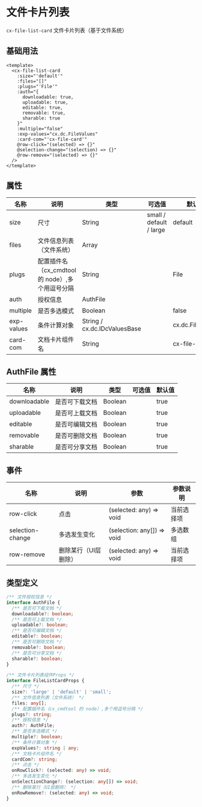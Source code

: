 # 文件卡片列表

`cx-file-list-card` 文件卡片列表（基于文件系统）

## 基础用法

```vue
<template>
  <cx-file-list-card
    :size="'default'"
    :files="[]"
    :plugs="'File'"
    :auth="{
      downloadable: true,
      uploadable: true,
      editable: true,
      removable: true,
      sharable: true
    }"
    :multiple="false"
    :exp-values="cx.dc.FileValues"
    :card-com="'cx-file-card'"
    @row-click="(selected) => {}"
    @selection-change="(selection) => {}"
    @row-remove="(selected) => {}"
  />
</template>
```

## 属性

| 名称 | 说明 | 类型 | 可选值 | 默认值 |
| --- | ---- | ---- | ----- | ----- |
| size | 尺寸 | String | small / default / large | default |
| files | 文件信息列表（文件系统） | Array | | |
| plugs | 配置插件名（cx_cmdtool 的 node）,多个用逗号分隔 | String | | File |
| auth | 授权信息 | AuthFile | | |
| multiple | 是否多选模式 | Boolean | | false |
| exp-values | 条件计算对象 | String / cx.dc.IDcValuesBase | | cx.dc.FileValues |
| card-com | 文档卡片组件名 | String | | cx-file-card |

## AuthFile 属性

| 名称 | 说明 | 类型 | 可选值 | 默认值 |
| --- | ---- | ---- | ----- | ----- |
| downloadable | 是否可下载文档 | Boolean | | true |
| uploadable | 是否可上载文档 | Boolean | | true |
| editable | 是否可编辑文档 | Boolean | | true |
| removable | 是否可删除文档 | Boolean | | true |
| sharable | 是否可分享文档 | Boolean | | true |

## 事件

| 名称 | 说明 | 参数 | 参数说明 |
| ---- | --- | ---- | ----- |
| row-click | 点击 | (selected: any) => void | 当前选择项 |
| selection-change | 多选发生变化 | (selection: any[]) => void | 多选数组 |
| row-remove | 删除某行（UI层删除） | (selected: any) => void | 当前选择项 |

## 类型定义

```ts
/** 文件授权信息 */
interface AuthFile {
  /** 是否可下载文档 */
  downloadable?: boolean;
  /** 是否可上载文档 */
  uploadable?: boolean;
  /** 是否可编辑文档 */
  editable?: boolean;
  /** 是否可删除文档 */
  removable?: boolean;
  /** 是否可分享文档 */
  sharable?: boolean;
}

/** 文件卡片列表组件Props */
interface FileListCardProps {
  /** 尺寸 */
  size?: 'large' | 'default' | 'small';
  /** 文件信息列表（文件系统） */
  files: any[];
  /** 配置插件名（cx_cmdtool 的 node）,多个用逗号分隔 */
  plugs?: string;
  /** 授权信息 */
  auth?: AuthFile;
  /** 是否多选模式 */
  multiple?: boolean;
  /** 条件计算对象 */
  expValues?: string | any;
  /** 文档卡片组件名 */
  cardCom?: string;
  /** 点击 */
  onRowClick?: (selected: any) => void;
  /** 多选发生变化 */
  onSelectionChange?: (selection: any[]) => void;
  /** 删除某行（UI层删除） */
  onRowRemove?: (selected: any) => void;
} 
```
